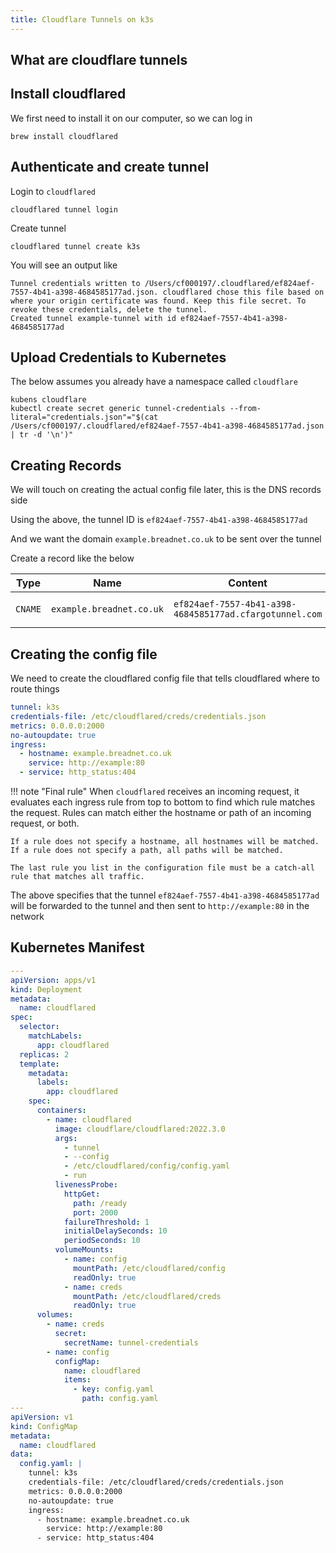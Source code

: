```yaml
---
title: Cloudflare Tunnels on k3s
---
```


## What are cloudflare tunnels

## Install cloudflared

We first need to install it on our computer, so we can log in

```shell
brew install cloudflared
```

## Authenticate and create tunnel

Login to `cloudflared`

```shell
cloudflared tunnel login
```

Create tunnel

```shell
cloudflared tunnel create k3s
```

You will see an output like

```text
Tunnel credentials written to /Users/cf000197/.cloudflared/ef824aef-7557-4b41-a398-4684585177ad.json. cloudflared chose this file based on where your origin certificate was found. Keep this file secret. To revoke these credentials, delete the tunnel.
Created tunnel example-tunnel with id ef824aef-7557-4b41-a398-4684585177ad
```

## Upload Credentials to Kubernetes

The below assumes you already have a namespace called `cloudflare`

```shell
kubens cloudflare
kubectl create secret generic tunnel-credentials --from-literal="credentials.json"="$(cat /Users/cf000197/.cloudflared/ef824aef-7557-4b41-a398-4684585177ad.json | tr -d '\n')"
```

## Creating Records

We will touch on creating the actual config file later, this is the DNS records side

Using the above, the tunnel ID is `ef824aef-7557-4b41-a398-4684585177ad`

And we want the domain `example.breadnet.co.uk` to be sent over the tunnel

Create a record like the below

| Type    | Name                     | Content                                                 | Proxied                                                                      |
|---------|--------------------------|---------------------------------------------------------|------------------------------------------------------------------------------|
| `CNAME` | `example.breadnet.co.uk` | `ef824aef-7557-4b41-a398-4684585177ad.cfargotunnel.com` | <img alt="true" height="50" src="/assets/cloudflare_status.png" width="50"/> |

## Creating the config file

We need to create the cloudflared config file that tells cloudflared where to route things

```yaml
tunnel: k3s
credentials-file: /etc/cloudflared/creds/credentials.json
metrics: 0.0.0.0:2000
no-autoupdate: true
ingress:
  - hostname: example.breadnet.co.uk
    service: http://example:80
  - service: http_status:404
```

!!! note "Final rule"
    When `cloudflared` receives an incoming request, it evaluates each ingress rule from top to bottom to find which rule matches the request. Rules can match either the hostname or path of an incoming request, or both.

    If a rule does not specify a hostname, all hostnames will be matched. If a rule does not specify a path, all paths will be matched.

    The last rule you list in the configuration file must be a catch-all rule that matches all traffic.

The above specifies that the tunnel `ef824aef-7557-4b41-a398-4684585177ad` will be forwarded to the tunnel and then sent
to `http://example:80` in the network

## Kubernetes Manifest

```yaml
---
apiVersion: apps/v1
kind: Deployment
metadata:
  name: cloudflared
spec:
  selector:
    matchLabels:
      app: cloudflared
  replicas: 2
  template:
    metadata:
      labels:
        app: cloudflared
    spec:
      containers:
        - name: cloudflared
          image: cloudflare/cloudflared:2022.3.0
          args:
            - tunnel
            - --config
            - /etc/cloudflared/config/config.yaml
            - run
          livenessProbe:
            httpGet:
              path: /ready
              port: 2000
            failureThreshold: 1
            initialDelaySeconds: 10
            periodSeconds: 10
          volumeMounts:
            - name: config
              mountPath: /etc/cloudflared/config
              readOnly: true
            - name: creds
              mountPath: /etc/cloudflared/creds
              readOnly: true
      volumes:
        - name: creds
          secret:
            secretName: tunnel-credentials
        - name: config
          configMap:
            name: cloudflared
            items:
              - key: config.yaml
                path: config.yaml
---
apiVersion: v1
kind: ConfigMap
metadata:
  name: cloudflared
data:
  config.yaml: |
    tunnel: k3s
    credentials-file: /etc/cloudflared/creds/credentials.json
    metrics: 0.0.0.0:2000
    no-autoupdate: true
    ingress:
      - hostname: example.breadnet.co.uk
        service: http://example:80
      - service: http_status:404
```
